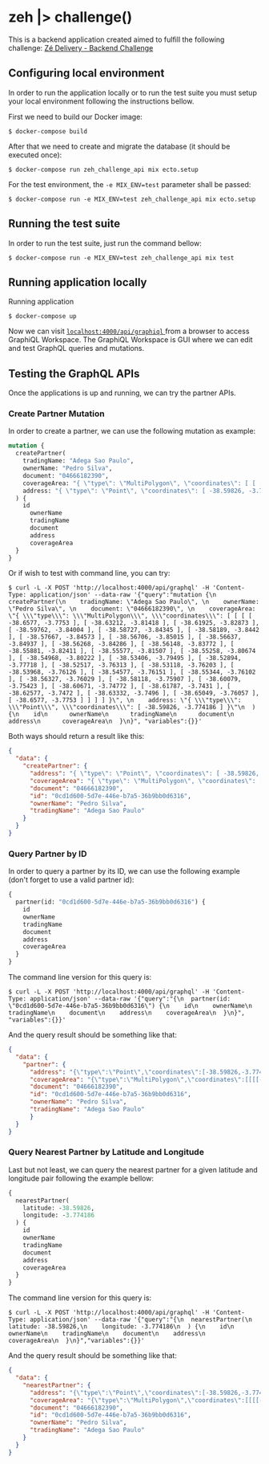 # zeh |> challenge()

This is a backend application created aimed to fulfill the following challenge: [Zé Delivery - Backend Challenge](https://github.com/ZXVentures/ze-code-challenges/blob/master/backend.md)

## Configuring local environment

In order to run the application locally or to run the test suite you must setup your local environment following the instructions bellow.

First we need to build our Docker image:

    $ docker-compose build

After that we need to create and migrate the database (it should be executed once):

    $ docker-compose run zeh_challenge_api mix ecto.setup

For the test environment, the `-e MIX_ENV=test` parameter shall be passed:

    $ docker-compose run -e MIX_ENV=test zeh_challenge_api mix ecto.setup

## Running the test suite

In order to run the test suite, just run the command bellow:

    $ docker-compose run -e MIX_ENV=test zeh_challenge_api mix test

## Running application locally

Running application

    $ docker-compose up

Now we can visit [ `localhost:4000/api/graphiql` ](http://localhost:4000/api/graphiql) from a browser to access GraphiQL Workspace.
The GraphiQL Workspace is GUI where we can edit and test GraphQL queries and mutations.

## Testing the GraphQL APIs

Once the applications is up and running, we can try the partner APIs.

### Create Partner Mutation

In order to create a partner, we can use the following mutation as example:

``` graphql
mutation {
  createPartner(
    tradingName: "Adega Sao Paulo",
    ownerName: "Pedro Silva",
    document: "04666182390",
    coverageArea: "{ \"type\": \"MultiPolygon\", \"coordinates\": [ [ [ [ -38.6577, -3.7753 ], [ -38.63212, -3.81418 ], [ -38.61925, -3.82873 ], [ -38.59762, -3.84004 ], [ -38.58727, -3.84345 ], [ -38.58189, -3.8442 ], [ -38.57667, -3.84573 ], [ -38.56706, -3.85015 ], [ -38.56637, -3.84937 ], [ -38.56268, -3.84286 ], [ -38.56148, -3.83772 ], [ -38.55881, -3.82411 ], [ -38.55577, -3.81507 ], [ -38.55258, -3.80674 ], [ -38.54968, -3.80222 ], [ -38.53406, -3.79495 ], [ -38.52894, -3.77718 ], [ -38.52517, -3.76313 ], [ -38.53118, -3.76203 ], [ -38.53968, -3.76126 ], [ -38.54577, -3.76151 ], [ -38.55344, -3.76102 ], [ -38.56327, -3.76029 ], [ -38.58118, -3.75907 ], [ -38.60079, -3.75423 ], [ -38.60671, -3.74772 ], [ -38.61787, -3.7431 ], [ -38.62577, -3.7472 ], [ -38.63332, -3.7496 ], [ -38.65049, -3.76057 ], [ -38.6577, -3.7753 ] ] ] ] }",
    address: "{ \"type\": \"Point\", \"coordinates\": [ -38.59826, -3.774186 ] }"
  ) {
    id
      ownerName
      tradingName
      document
      address
      coverageArea
  }
}
```

Or if wish to test with command line, you can try:

    $ curl -L -X POST 'http://localhost:4000/api/graphql' -H 'Content-Type: application/json' --data-raw '{"query":"mutation {\n  createPartner(\n    tradingName: \"Adega Sao Paulo\", \n    ownerName: \"Pedro Silva\", \n    document: \"04666182390\", \n    coverageArea: \"{ \\\"type\\\": \\\"MultiPolygon\\\", \\\"coordinates\\\": [ [ [ [ -38.6577, -3.7753 ], [ -38.63212, -3.81418 ], [ -38.61925, -3.82873 ], [ -38.59762, -3.84004 ], [ -38.58727, -3.84345 ], [ -38.58189, -3.8442 ], [ -38.57667, -3.84573 ], [ -38.56706, -3.85015 ], [ -38.56637, -3.84937 ], [ -38.56268, -3.84286 ], [ -38.56148, -3.83772 ], [ -38.55881, -3.82411 ], [ -38.55577, -3.81507 ], [ -38.55258, -3.80674 ], [ -38.54968, -3.80222 ], [ -38.53406, -3.79495 ], [ -38.52894, -3.77718 ], [ -38.52517, -3.76313 ], [ -38.53118, -3.76203 ], [ -38.53968, -3.76126 ], [ -38.54577, -3.76151 ], [ -38.55344, -3.76102 ], [ -38.56327, -3.76029 ], [ -38.58118, -3.75907 ], [ -38.60079, -3.75423 ], [ -38.60671, -3.74772 ], [ -38.61787, -3.7431 ], [ -38.62577, -3.7472 ], [ -38.63332, -3.7496 ], [ -38.65049, -3.76057 ], [ -38.6577, -3.7753 ] ] ] ] }\", \n    address: \"{ \\\"type\\\": \\\"Point\\\", \\\"coordinates\\\": [ -38.59826, -3.774186 ] }\"\n  ) {\n    id\n      ownerName\n      tradingName\n      document\n      address\n      coverageArea\n  }\n}", "variables":{}}'

Both ways should return a result like this:

``` json
{
  "data": {
    "createPartner": {
      "address": "{ \"type\": \"Point\", \"coordinates\": [ -38.59826, -3.774186 ] }",
      "coverageArea": "{ \"type\": \"MultiPolygon\", \"coordinates\": [ [ [ [ -38.6577, -3.7753 ], [ -38.63212, -3.81418 ], [ -38.61925, -3.82873 ], [ -38.59762, -3.84004 ], [ -38.58727, -3.84345 ], [ -38.58189, -3.8442 ], [ -38.57667, -3.84573 ], [ -38.56706, -3.85015 ], [ -38.56637, -3.84937 ], [ -38.56268, -3.84286 ], [ -38.56148, -3.83772 ], [ -38.55881, -3.82411 ], [ -38.55577, -3.81507 ], [ -38.55258, -3.80674 ], [ -38.54968, -3.80222 ], [ -38.53406, -3.79495 ], [ -38.52894, -3.77718 ], [ -38.52517, -3.76313 ], [ -38.53118, -3.76203 ], [ -38.53968, -3.76126 ], [ -38.54577, -3.76151 ], [ -38.55344, -3.76102 ], [ -38.56327, -3.76029 ], [ -38.58118, -3.75907 ], [ -38.60079, -3.75423 ], [ -38.60671, -3.74772 ], [ -38.61787, -3.7431 ], [ -38.62577, -3.7472 ], [ -38.63332, -3.7496 ], [ -38.65049, -3.76057 ], [ -38.6577, -3.7753 ] ] ] ] }",
      "document": "04666182390",
      "id": "0cd1d600-5d7e-446e-b7a5-36b9bb0d6316",
      "ownerName": "Pedro Silva",
      "tradingName": "Adega Sao Paulo"
    }
  }
}
```

### Query Partner by ID

In order to query a partner by its ID, we can use the following example (don't forget to use a valid partner id):

``` graphql
{
  partner(id: "0cd1d600-5d7e-446e-b7a5-36b9bb0d6316") {
    id
    ownerName
    tradingName
    document
    address
    coverageArea
  }
}
```

The command line version for this query is:

    $ curl -L -X POST 'http://localhost:4000/api/graphql' -H 'Content-Type: application/json' --data-raw '{"query":"{\n  partner(id: \"0cd1d600-5d7e-446e-b7a5-36b9bb0d6316\") {\n    id\n    ownerName\n    tradingName\n    document\n    address\n    coverageArea\n  }\n}", "variables":{}}'

And the query result should be something like that:

``` json
{
  "data": {
    "partner": {
      "address": "{\"type\":\"Point\",\"coordinates\":[-38.59826,-3.774186]}",
      "coverageArea": "{\"type\":\"MultiPolygon\",\"coordinates\":[[[[-38.6577,-3.7753],[-38.63212,-3.81418],[-38.61925,-3.82873],[-38.59762,-3.84004],[-38.58727,-3.84345],[-38.58189,-3.8442],[-38.57667,-3.84573],[-38.56706,-3.85015],[-38.56637,-3.84937],[-38.56268,-3.84286],[-38.56148,-3.83772],[-38.55881,-3.82411],[-38.55577,-3.81507],[-38.55258,-3.80674],[-38.54968,-3.80222],[-38.53406,-3.79495],[-38.52894,-3.77718],[-38.52517,-3.76313],[-38.53118,-3.76203],[-38.53968,-3.76126],[-38.54577,-3.76151],[-38.55344,-3.76102],[-38.56327,-3.76029],[-38.58118,-3.75907],[-38.60079,-3.75423],[-38.60671,-3.74772],[-38.61787,-3.7431],[-38.62577,-3.7472],[-38.63332,-3.7496],[-38.65049,-3.76057],[-38.6577,-3.7753]]]]}",
      "document": "04666182390",
      "id": "0cd1d600-5d7e-446e-b7a5-36b9bb0d6316",
      "ownerName": "Pedro Silva",
      "tradingName": "Adega Sao Paulo"
      }
  }
}
```

### Query Nearest Partner by Latitude and Longitude

Last but not least, we can query the nearest partner for a given latitude and longitude pair following the example bellow:

``` graphql
{
  nearestPartner(
    latitude: -38.59826,
    longitude: -3.774186
  ) {
    id
    ownerName
    tradingName
    document
    address
    coverageArea
  }
}
```

The command line version for this query is:

    $ curl -L -X POST 'http://localhost:4000/api/graphql' -H 'Content-Type: application/json' --data-raw '{"query":"{\n  nearestPartner(\n    latitude: -38.59826,\n    longitude: -3.774186\n  ) {\n    id\n    ownerName\n    tradingName\n    document\n    address\n    coverageArea\n  }\n}","variables":{}}'

And the query result should be something like that:

``` json
{
  "data": {
    "nearestPartner": {
      "address": "{\"type\":\"Point\",\"coordinates\":[-38.59826,-3.774186]}",
      "coverageArea": "{\"type\":\"MultiPolygon\",\"coordinates\":[[[[-38.6577,-3.7753],[-38.63212,-3.81418],[-38.61925,-3.82873],[-38.59762,-3.84004],[-38.58727,-3.84345],[-38.58189,-3.8442],[-38.57667,-3.84573],[-38.56706,-3.85015],[-38.56637,-3.84937],[-38.56268,-3.84286],[-38.56148,-3.83772],[-38.55881,-3.82411],[-38.55577,-3.81507],[-38.55258,-3.80674],[-38.54968,-3.80222],[-38.53406,-3.79495],[-38.52894,-3.77718],[-38.52517,-3.76313],[-38.53118,-3.76203],[-38.53968,-3.76126],[-38.54577,-3.76151],[-38.55344,-3.76102],[-38.56327,-3.76029],[-38.58118,-3.75907],[-38.60079,-3.75423],[-38.60671,-3.74772],[-38.61787,-3.7431],[-38.62577,-3.7472],[-38.63332,-3.7496],[-38.65049,-3.76057],[-38.6577,-3.7753]]]]}",
      "document": "04666182390",
      "id": "0cd1d600-5d7e-446e-b7a5-36b9bb0d6316",
      "ownerName": "Pedro Silva",
      "tradingName": "Adega Sao Paulo"
    }
  }
}
```
